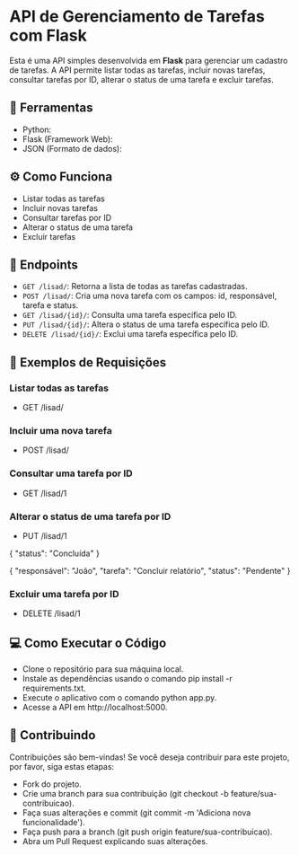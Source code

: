 # API de Gerenciamento de Tarefas com Flask

Esta é uma API simples desenvolvida em **Flask** para gerenciar um cadastro de tarefas. A API permite listar todas as tarefas, incluir novas tarefas, consultar tarefas por ID, alterar o status de uma tarefa e excluir tarefas.

## 🔧 Ferramentas

- Python:
- Flask (Framework Web):
- JSON (Formato de dados):

## ⚙️ Como Funciona

- Listar todas as tarefas
- Incluir novas tarefas
- Consultar tarefas por ID
- Alterar o status de uma tarefa
- Excluir tarefas

## 🚀 Endpoints

- `GET /lisad/`: Retorna a lista de todas as tarefas cadastradas.
- `POST /lisad/`: Cria uma nova tarefa com os campos: id, responsável, tarefa e status.
- `GET /lisad/{id}/`: Consulta uma tarefa específica pelo ID.
- `PUT /lisad/{id}/`: Altera o status de uma tarefa específica pelo ID.
- `DELETE /lisad/{id}/`: Exclui uma tarefa específica pelo ID.

## 📜 Exemplos de Requisições

### Listar todas as tarefas

- GET /lisad/

### Incluir uma nova tarefa

- POST /lisad/

### Consultar uma tarefa por ID
- GET /lisad/1

### Alterar o status de uma tarefa por ID
- PUT /lisad/1

{
    "status": "Concluída"
}



{
    "responsável": "João",
    "tarefa": "Concluir relatório",
    "status": "Pendente"
}

### Excluir uma tarefa por ID
- DELETE /lisad/1


## 💻 Como Executar o Código

- Clone o repositório para sua máquina local.
- Instale as dependências usando o comando pip install -r requirements.txt.
- Execute o aplicativo com o comando python app.py.
- Acesse a API em http://localhost:5000.

## 🤝 Contribuindo

Contribuições são bem-vindas! Se você deseja contribuir para este projeto, por favor, siga estas etapas:

- Fork do projeto.
- Crie uma branch para sua contribuição (git checkout -b feature/sua-contribuicao).
- Faça suas alterações e commit (git commit -m 'Adiciona nova funcionalidade').
- Faça push para a branch (git push origin feature/sua-contribuicao).
- Abra um Pull Request explicando suas alterações.